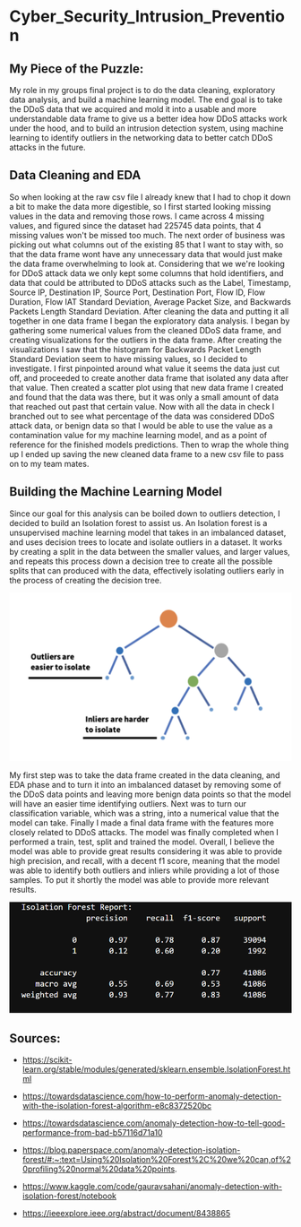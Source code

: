 # Cyber_Security_Intrusion_Prevention

## My Piece of the Puzzle:

  My role in my groups final project is to do the data cleaning, exploratory data analysis, and build a machine learning model. The end goal is to take the DDoS data that we acquired and mold it into a usable and more understandable data frame to give us a better idea how DDoS attacks work under the hood, and to build an intrusion detection system, using machine learning to identify outliers in the networking data to better catch DDoS attacks in the future. 

## Data Cleaning and EDA

  So when looking at the raw csv file I already knew that I had to chop it down a bit to make the data more digestible, so I first started looking missing values in the data and removing those rows. I came across 4 missing values, and figured since the dataset had 225745 data points, that 4 missing values won't be missed too much. The next order of business was picking out what columns out of the existing 85 that I want to stay with, so that the data frame wont have any unnecessary data that would just make the data frame overwhelming to look at. Considering that we we're looking for DDoS attack data we only kept some columns that hold identifiers, and data that could be attributed to DDoS attacks such as the Label, Timestamp, Source IP, Destination IP, Source Port, Destination Port, Flow ID, Flow Duration, Flow IAT Standard Deviation, Average Packet Size, and Backwards Packets Length Standard Deviation. 
  After cleaning the data and putting it all together in one data frame I began the exploratory data analysis. I began by gathering some numerical values from the cleaned DDoS data frame, and creating visualizations for the outliers in the data frame. After creating the visualizations I saw that the histogram for Backwards Packet Length Standard Deviation seem to have missing values, so I decided to investigate. I first pinpointed around what value it seems the data just cut off, and proceeded to create another data frame that isolated any data after that value. Then created a scatter plot using that new data frame I created and found that the data was there, but it was only a small amount of data that reached out past that certain value. Now with all the data in check I branched out to see what percentage of the data was considered DDoS attack data, or benign data so that I would be able to use the value as a contamination value for my machine learning model, and as a point of reference for the finished models predictions. Then to wrap the whole thing up I ended up saving the new cleaned data frame to a new csv file to pass on to my team mates. 
  
## Building the Machine Learning Model

  Since our goal for this analysis can be boiled down to outliers detection, I decided to build an Isolation forest to assist us. An Isolation forest is a unsupervised machine learning model that takes in an imbalanced dataset, and uses decision trees to locate and isolate outliers in a dataset. It works by creating a split in the data between the smaller values, and larger values, and repeats this process down a decision tree to create all the possible splits that can produced with the data, effectively isolating outliers early in the process of creating the decision tree.
  

  ![Isolation_Forest](https://github.com/Brotherscodes/Cyber_Security_Intrusion_Prevention/blob/main/Machine_Learning%2BETL_Ethan/Resources/IsolationForest_png_1.png)


   My first step was to take the data frame created in the data cleaning, and EDA phase and to turn it into an imbalanced dataset by removing some of the DDoS data points and leaving more benign data points so that the model will have an easier time identifying outliers. Next was to turn our classification variable, which was a string, into a numerical value that the model can take. Finally I made a final data frame with the features more closely related to DDoS attacks. The model was finally completed when I performed a train, test, split and trained the model. Overall, I believe the model was able to provide great results considering it was able to provide high precision, and recall, with a decent f1 score, meaning that the model was able to identify both outliers and inliers while providing a lot of those samples. To put it shortly the model was able to provide more relevant results.


  ![Accuracy_Report](https://github.com/Brotherscodes/Cyber_Security_Intrusion_Prevention/blob/d2e81d9a5b092643b10e8ee2a2efde4ad79543af/Machine_Learning+ETL_Ethan/Resources/final%20report.png)    

## Sources:

* https://scikit-learn.org/stable/modules/generated/sklearn.ensemble.IsolationForest.html

* https://towardsdatascience.com/how-to-perform-anomaly-detection-with-the-isolation-forest-algorithm-e8c8372520bc

* https://towardsdatascience.com/anomaly-detection-how-to-tell-good-performance-from-bad-b57116d71a10

* https://blog.paperspace.com/anomaly-detection-isolation-forest/#:~:text=Using%20Isolation%20Forest%2C%20we%20can,of%20profiling%20normal%20data%20points.

* https://www.kaggle.com/code/gauravsahani/anomaly-detection-with-isolation-forest/notebook

* https://ieeexplore.ieee.org/abstract/document/8438865
